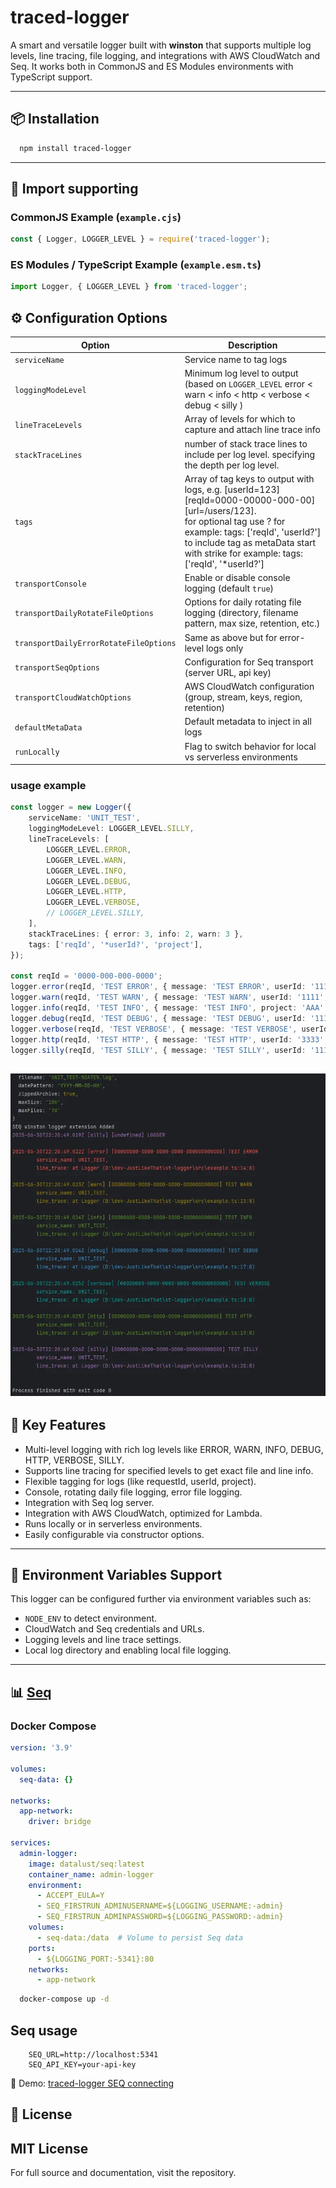 
# traced-logger

A smart and versatile logger built with **winston** that supports multiple log levels, line tracing, file logging, and integrations with AWS CloudWatch and Seq. It works both in CommonJS and ES Modules environments with TypeScript support.

---

## 📦 Installation

```bash
  npm install traced-logger
```

---

## 🚀 Import supporting

### CommonJS Example (`example.cjs`)

```javascript
const { Logger, LOGGER_LEVEL } = require('traced-logger');
```

### ES Modules / TypeScript Example (`example.esm.ts`)
```typescript
import Logger, { LOGGER_LEVEL } from 'traced-logger';
```

## ⚙️ Configuration Options

| Option                                 | Description                                                                                                                                                                                                                                                          |
|----------------------------------------|----------------------------------------------------------------------------------------------------------------------------------------------------------------------------------------------------------------------------------------------------------------------|
| `serviceName`                          | Service name to tag logs                                                                                                                                                                                                                                             |
| `loggingModeLevel`                     | Minimum log level to output (based on `LOGGER_LEVEL`  error <  warn < info < http < verbose < debug < silly )                                                                                                                                                        |
| `lineTraceLevels`                      | Array of levels for which to capture and attach line trace info                                                                                                                                                                                                      |
| `stackTraceLines`                      | number of stack trace lines to include per log level. specifying the depth per log level.                                                                                                                                                                            |
| `tags`                                 | Array of tag keys to output with logs, e.g. [userId=123] [reqId=0000-00000-000-00] [url=/users/123].<br/> for optional tag use ? for example: tags: ['reqId', 'userId?'] <br/> to include tag as metaData start with strike for example: tags: ['reqId', '*userId?'] |
| `transportConsole`                     | Enable or disable console logging (default `true`)                                                                                                                                                                                                                   |
| `transportDailyRotateFileOptions`      | Options for daily rotating file logging (directory, filename pattern, max size, retention, etc.)                                                                                                                                                                     |
| `transportDailyErrorRotateFileOptions` | Same as above but for error-level logs only                                                                                                                                                                                                                          |
| `transportSeqOptions`                  | Configuration for Seq transport (server URL, api key)                                                                                                                                                                                                                |
| `transportCloudWatchOptions`           | AWS CloudWatch configuration (group, stream, keys, region, retention)                                                                                                                                                                                                |
| `defaultMetaData`                      | Default metadata to inject in all logs                                                                                                                                                                                                                               |
| `runLocally`                           | Flag to switch behavior for local vs serverless environments                                                                                                                                                                                                         |


### usage example

```typescript
const logger = new Logger({
    serviceName: 'UNIT_TEST',
    loggingModeLevel: LOGGER_LEVEL.SILLY,
    lineTraceLevels: [
        LOGGER_LEVEL.ERROR,
        LOGGER_LEVEL.WARN,
        LOGGER_LEVEL.INFO,
        LOGGER_LEVEL.DEBUG,
        LOGGER_LEVEL.HTTP,
        LOGGER_LEVEL.VERBOSE,
        // LOGGER_LEVEL.SILLY,
    ],
    stackTraceLines: { error: 3, info: 2, warn: 3 },
    tags: ['reqId', '*userId?', 'project'],
});

const reqId = '0000-000-000-0000';
logger.error(reqId, 'TEST ERROR', { message: 'TEST ERROR', userId: '1111', project: 'AAA', stackTraceLines: 1 });
logger.warn(reqId, 'TEST WARN', { message: 'TEST WARN', userId: '1111', project: 'AAA' });
logger.info(reqId, 'TEST INFO', { message: 'TEST INFO', project: 'AAA' });
logger.debug(reqId, 'TEST DEBUG', { message: 'TEST DEBUG', userId: '1111', stackTraceLines: 3 });
logger.verbose(reqId, 'TEST VERBOSE', { message: 'TEST VERBOSE', userId: '2222' });
logger.http(reqId, 'TEST HTTP', { message: 'TEST HTTP', userId: '3333', project: 'AAA' });
logger.silly(reqId, 'TEST SILLY', { message: 'TEST SILLY', userId: '1111' });

```

![Logger Output](logger-output.webp)
---


## 🔑 Key Features

- Multi-level logging with rich log levels like ERROR, WARN, INFO, DEBUG, HTTP, VERBOSE, SILLY.
- Supports line tracing for specified levels to get exact file and line info.
- Flexible tagging for logs (like requestId, userId, project).
- Console, rotating daily file logging, error file logging.
- Integration with Seq log server.
- Integration with AWS CloudWatch, optimized for Lambda.
- Runs locally or in serverless environments.
- Easily configurable via constructor options.

---


## 📖 Environment Variables Support

This logger can be configured further via environment variables such as:

- `NODE_ENV` to detect environment.
- CloudWatch and Seq credentials and URLs.
- Logging levels and line trace settings.
- Local log directory and enabling local file logging.

---


## 📊 [Seq](https://datalust.co/seq)

### Docker Compose

```yaml
version: '3.9'

volumes:
  seq-data: {}

networks:
  app-network:
    driver: bridge

services:
  admin-logger:
    image: datalust/seq:latest
    container_name: admin-logger
    environment:
      - ACCEPT_EULA=Y
      - SEQ_FIRSTRUN_ADMINUSERNAME=${LOGGING_USERNAME:-admin}
      - SEQ_FIRSTRUN_ADMINPASSWORD=${LOGGING_PASSWORD:-admin}
    volumes:
      - seq-data:/data  # Volume to persist Seq data
    ports:
      - ${LOGGING_PORT:-5341}:80
    networks:
      - app-network
```

```bash
  docker-compose up -d
```

## Seq usage

```env
    SEQ_URL=http://localhost:5341
    SEQ_API_KEY=your-api-key
```

🎥 Demo: [traced-logger SEQ connecting](https://youtu.be/5cKcnRtco44)


## 📜 License

MIT License
---

For full source and documentation, visit the repository.
